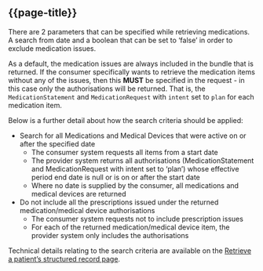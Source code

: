 ## {{page-title}}

There are 2 parameters that can be specified while retrieving medications. A search from date and a boolean that can be set to ‘false’ in order to exclude medication issues.

As a default, the medication issues are always included in the bundle that is returned. If the consumer specifically wants to retrieve the medication items without any of the issues, then this <strong>MUST</strong> be specified in the request - in this case only the authorisations will be returned. That is, the <code class="highlighter-rouge">MedicationStatement</code> and <code class="highlighter-rouge">MedicationRequest</code> with <code class="highlighter-rouge">intent</code> set to <code class="highlighter-rouge">plan</code> for each medication item.

Below is a further detail about how the search criteria should be applied:

- Search for all Medications and Medical Devices that were active on or after the specified date
    - The consumer system requests all items from a start date
    - The provider system returns all authorisations (MedicationStatement and              MedicationRequest with intent set to ‘plan’) whose effective period end date         is null or is on or after the start date
    - Where no date is supplied by the consumer, all medications and medical devices       are returned
- Do not include all the prescriptions issued under the returned medication/medical device authorisations
    - The consumer system requests not to include prescription issues</li>
    - For each of the returned medication/medical device item, the provider system         only includes the authorisations
    
Technical details relating to the search criteria are available on the [Retrieve a patient’s structured record page](https://developer.nhs.uk/apis/gpconnect-1-6-0/accessrecord_structured_development_retrieve_patient_record.html).

